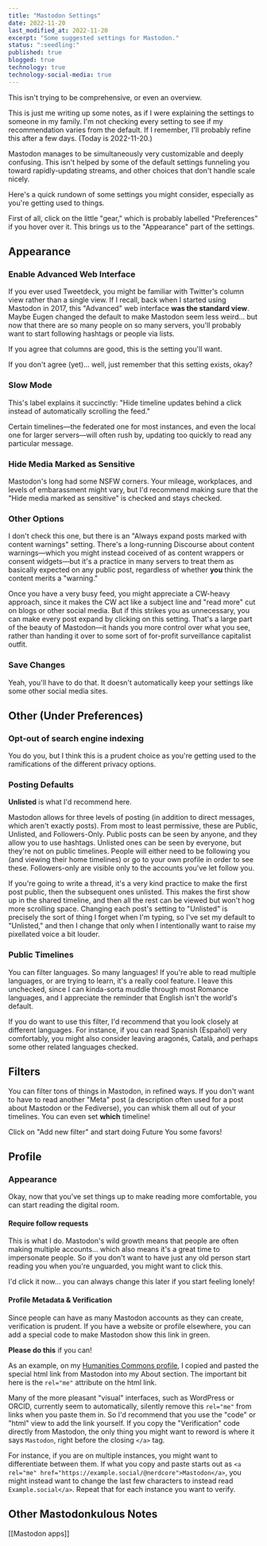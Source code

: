 ```yaml
---
title: "Mastodon Settings"
date: 2022-11-20  
last_modified_at: 2022-11-20  
excerpt: "Some suggested settings for Mastodon."
status: ":seedling:"  
published: true
blogged: true
technology: true
technology-social-media: true
---
```


<div class="notice--info" markdown="1">

This isn't trying to be comprehensive, or even an overview.  

This is just me writing up some notes, as if I were explaining the settings to someone in my family. I'm not checking every setting to see if my recommendation varies from the default. If I remember, I'll probably refine this after a few days. (Today is 2022-11-20.)  

</div>

Mastodon manages to be simultaneously very customizable and deeply confusing. This isn't helped by some of the default settings funneling you toward rapidly-updating streams, and other choices that don't handle scale nicely.  

Here's a quick rundown of some settings you might consider, especially as you're getting used to things.  

First of all, click on the little "gear," which is probably labelled "Preferences" if you hover over it. This brings us to the "Appearance" part of the settings.  

## Appearance  

### Enable Advanced Web Interface  

If you ever used Tweetdeck, you might be familiar with Twitter's column view rather than a single view. If I recall, back when I started using Mastodon in 2017, this "Advanced" web interface **was the standard view**. Maybe Eugen changed the default to make Mastodon seem less weird… but now that there are so many people on so many servers, you'll probably want to start following hashtags or people via lists.  

If you agree that columns are good, this is the setting you'll want.  

If you don't agree (yet)… well, just remember that this setting exists, okay?  

### Slow Mode  

This's label explains it succinctly: "Hide timeline updates behind a click instead of automatically scrolling the feed."  

Certain timelines—the federated one for most instances, and even the local one for larger servers—will often rush by, updating too quickly to read any particular message. 

### Hide Media Marked as Sensitive  

Mastodon's long had some NSFW corners. Your mileage, workplaces, and levels of embarassment might vary, but I'd recommend making sure that the "Hide media marked as sensitive" is checked and stays checked.  

### Other Options  

I don't check this one, but there is an "Always expand posts marked with content warnings" setting. There's a long-running Discourse about content warnings—which you might instead coceived of as content wrappers or consent widgets—but it's a practice in many servers to treat them as basically expected on any public post, regardless of whether **you** think the content merits a "warning."  

Once you have a very busy feed, you might appreciate a CW-heavy approach, since it makes the CW act like a subject line and "read more" cut on blogs or other social media. But if this strikes you as unnecessary, you can make every post expand by clicking on this setting. That's a large part of the beauty of Mastodon—it hands you more control over what you see, rather than handing it over to some sort of for-profit surveillance capitalist outfit.  

### Save Changes  

Yeah, you'll have to do that. It doesn't automatically keep your settings like some other social media sites.  

## Other (Under Preferences)  

### Opt-out of search engine indexing  

You do you, but I think this is a prudent choice as you're getting used to the ramifications of the different privacy options.  

### Posting Defaults  

**Unlisted** is what I'd recommend here.  

Mastodon allows for three levels of posting (in addition to direct messages, which aren't exactly posts). From most to least permissive, these are Public, Unlisted, and Followers-Only. Public posts can be seen by anyone, and they allow you to use hashtags. Unlisted ones can be seen by everyone, but they're not on public timelines. People will either need to be following you (and viewing their home timelines) or go to your own profile in order to see these. Followers-only are visible only to the accounts you've let follow you.  

If you're going to write a thread, it's a very kind practice to make the first post public, then the subsequent ones unlisted. This makes the first show up in the shared timeline, and then all the rest can be viewed but won't hog more scrolling space. Changing each post's setting to "Unlisted" is precisely the sort of thing I forget when I'm typing, so I've set my default to "Unlisted," and then I change that only when I intentionally want to raise my pixellated voice a bit louder.  

### Public Timelines  

You can filter languages. So many languages! If you're able to read multiple languages, or are trying to learn, it's a really cool feature. I leave this unchecked, since I can kinda-sorta muddle through most Romance languages, and I appreciate the reminder that English isn't the world's default.  

If you do want to use this filter, I'd recommend that you look closely at different languages. For instance, if you can read Spanish (Español) very comfortably, you might also consider leaving aragonés, Català, and perhaps some other related languages checked.  

## Filters  

You can filter tons of things in Mastodon, in refined ways. If you don't want to have to read another "Meta" post (a description often used for a post about Mastodon or the Fediverse), you can whisk them all out of your timelines. You can even set **which** timeline!   

Click on "Add new filter" and start doing Future You some favors!  

## Profile  

### Appearance  

Okay, now that you've set things up to make reading more comfortable, you can start reading the digital room.  

#### Require follow requests  

This is what I do. Mastodon's wild growth means that people are often making multiple accounts… which also means it's a great time to impersonate people. So if you don't want to have just any old person start reading you when you're unguarded, you might want to click this.  

I'd click it now… you can always change this later if you start feeling lonely!  

#### Profile Metadata & Verification  

Since people can have as many Mastodon accounts as they can create, verification is prudent. If you have a website or profile elsewhere, you can add a special code to make Mastodon show this link in green.  

**Please do this** if you can!  

As an example, on my [Humanities Commons profile](https://hcommons.org/members/foureyedsoul/), I copied and pasted the special html link from Mastodon into my About section. The important bit here is the `rel="me"` attribute on the html link.  

Many of the more pleasant "visual" interfaces, such as WordPress or ORCID, currently seem to automatically, silently remove this `rel="me"` from links when you paste them in. So I'd recommend that you use the "code" or "html" view to add the link yourself. If you copy the "Verification" code directly from Mastodon, the only thing you might want to reword is where it says `Mastodon`, right before the closing `</a>` tag.  

For instance, if you are on multiple instances, you might want to differentiate between them. If what you copy and paste starts out as `<a rel="me" href="https://example.social/@nerdcore">Mastodon</a>`, you might instead want to change the last few characters to instead read `Example.social</a>`. Repeat that for each instance you want to verify.  

## Other Mastodonkulous Notes  

[[Mastodon apps]]  